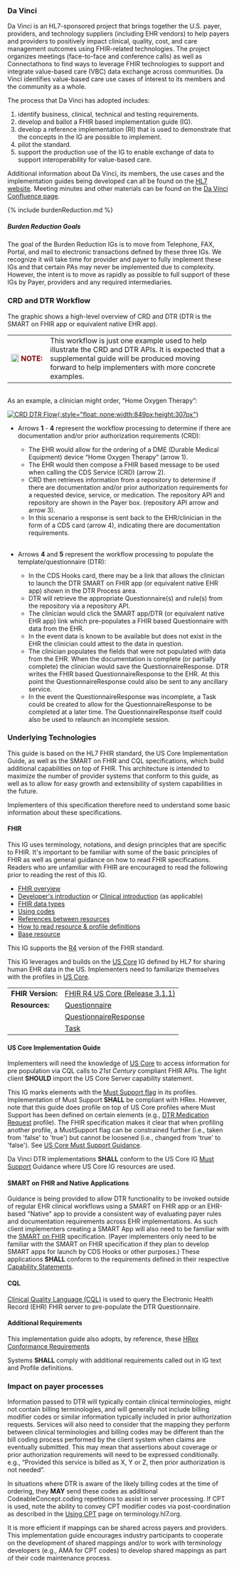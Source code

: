 <link rel="stylesheet" type="text/css" href="formatting.css" />

### Da Vinci
Da Vinci is an HL7-sponsored project that brings together the U.S. payer, providers, and technology suppliers (including EHR vendors)  to help payers and providers to positively impact clinical, quality, cost, and care management outcomes using FHIR-related technologies. The project organizes meetings (face-to-face and conference calls) as well as Connectathons to find ways to leverage FHIR technologies to support and integrate value-based care (VBC) data exchange across communities. Da Vinci identifies value-based care use cases of interest to its members and the community as a whole.

The process that Da Vinci has adopted includes:
1. identify business, clinical, technical and testing requirements.
2. develop and ballot a FHIR based implementation guide (IG).
3. develop a reference implementation (RI) that is used to demonstrate that the concepts in the IG are possible to implement.
4. pilot the standard.
5. support the production use of the IG to enable exchange of data to support interoperability for value-based care.

Additional information about Da Vinci, its members, the use cases and the implementation guides being developed can all be found on the [HL7 website](http://www.hl7.org/about/davinci). Meeting minutes and other materials can be found on the [Da Vinci Confluence page](https://confluence.hl7.org/display/DVP).

{% include burdenReduction.md %}

##### Burden Reduction Goals  
The goal of the Burden Reduction IGs is to move from Telephone, FAX, Portal, and mail to electronic transactions defined by these three IGs.  We recognize it will take time for provider and payer to fully implement these IGs and that certain PAs may never be implemented due to complexity.  However, the intent is to move as rapidly as possible to full support of these IGs by Payer, providers and any required intermediaries.

### CRD and DTR Workflow
The graphic shows a high-level overview of CRD and DTR (DTR is the SMART on FHIR app or equivalent native EHR app).

<div markdown="1" class="notebox">
  <table style="border: none; margin-bottom: 0px;">
    <tr><td style="width: 72px; border: none"><img src="Note.png" style="float: left; width:18px; height:18px; margin: 0px;">&nbsp;<b><span style="color:maroon;">NOTE:</span></b></td>
      <td style="border: none"> <!-- Note Text Here -->
 This workflow is just one example used to help illustrate the CRD and DTR APIs. It is expected that a supplemental guide will be produced moving forward to help implementers with more concrete examples.
      </td></tr>
  </table>
</div><br>
  
As an example, a clinician might order, “Home Oxygen Therapy”:

<!-- ![CRD DTR Flow](CRD_DTR_Flow.png){:style="float: none;width:849px;height:307px"} -->
[![CRD DTR Flow](CRD_DTR_Flow.png){:style="float: none;width:849px;height:307px"}](CRD_DTR_Flow.png "View Image Larger")

* Arrows **1** - **4** represent the workflow processing to determine if there are documentation and/or prior authorization requirements (CRD):  

  * The EHR would allow for the ordering of a DME (Durable Medical Equipment) device “Home Oxygen Therapy” (arrow 1).
  * The EHR would then compose a FHIR based message to be used when calling the CDS Service (CRD) (arrow 2).
  * CRD then retrieves information from a repository to determine if there are documentation and/or prior authorization requirements for a requested device, service, or medication. The repository API and repository are shown in the Payer box. (repository API arrow and arrow 3).
  * In this scenario a response is sent back to the EHR/clinician in the form of a CDS card (arrow 4), indicating there are documentation requirements.<br><br>
	
* Arrows **4** and **5** represent the workflow processing to populate the template/questionnaire (DTR):  

  * In the CDS Hooks card, there may be a link that allows the clinician to launch the DTR SMART on FHIR app (or equivalent native EHR app) shown in the DTR Process area.
  * DTR will retrieve the appropriate Questionnaire(s) and rule(s) from the repository via a repository API.
  * The clinician would click the SMART app/DTR (or equivalent native EHR app) link which pre-populates a FHIR based Questionnaire with data from the EHR.
  * In the event data is known to be available but does not exist in the EHR the clinician could attest to the data in question.
  * The clinician populates the fields that were not populated with data from the EHR. When the documentation is complete (or partially complete) the clinician would save the QuestionnaireResponse. DTR writes the FHIR based QuestionnaireResponse to the EHR. At this point the QuestionnaireResponse could also be sent to any ancillary service.
  * In the event the QuestionnaireResponse was incomplete, a Task could be created to allow for the QuestionnaireResponse to be completed at a later time. The QuestionnaireResponse itself could also be used to relaunch an incomplete session.

### Underlying Technologies
This guide is based on the HL7 FHIR standard, the US Core Implementation Guide, as well as the SMART on FHIR and CQL specifications, which build additional capabilities on top of FHIR. This architecture is intended to maximize the number of provider systems that conform to this guide, as well as to allow for easy growth and extensibility of system capabilities in the future.

Implementers of this specification therefore need to understand some basic information about these specifications.

#### FHIR
This IG uses terminology, notations, and design principles that are specific to FHIR. It's important to be familiar with some of the basic principles of FHIR as well
as general guidance on how to read FHIR specifications. Readers who are unfamiliar with FHIR are encouraged to read the following prior to reading the rest of this IG.

* [FHIR overview]({{site.data.fhir.path}}overview.html)
* [Developer's introduction]({{site.data.fhir.path}}overview-dev.html) or [Clinical introduction]({{site.data.fhir.path}}overview-clinical.html) (as applicable)
* [FHIR data types]({{site.data.fhir.path}}datatypes.html)
* [Using codes]({{site.data.fhir.path}}terminologies.html)
* [References between resources]({{site.data.fhir.path}}references.html)
* [How to read resource & profile definitions]({{site.data.fhir.path}}formats.html)
* [Base resource]({{site.data.fhir.path}}resource.html)

This IG supports the [R4](http://hl7.org/fhir/R4/index.html) version of the FHIR standard.

This IG leverages and builds on the [US Core](http://hl7.org/fhir/us/core/STU3.1.1/) IG defined by HL7 for sharing human EHR data in the US.  Implementers need to familiarize themselves with the profiles in [US Core](http://hl7.org/fhir/us/core/STU3.1.1/). 

<table style="border: none;">
  <tr>
    <td style="border: none;"><b>FHIR Version:</b></td>
    <td style="border: none;"><a href="http://hl7.org/fhir/us/core/STU3.1.1/">FHIR R4 US Core (Release 3.1.1)</a></td>
  </tr>
  <tr>
    <td style="border: none;"><b>Resources:</b></td>
    <td style="border: none;"><a href="http://hl7.org/fhir/R4/questionnaire.html">Questionnaire</a></td>
  </tr>
  <tr>
    <td style="border: none;"/>
    <td style="border: none;"><a href="http://hl7.org/fhir/R4/questionnaireresponse.html">QuestionnaireResponse</a></td>
  </tr>
  <tr>
    <td style="border: none;"/>
    <td style="border: none;"><a href="http://hl7.org/fhir/R4/task.html">Task</a></td>
  </tr>
</table>

#### US Core Implementation Guide
Implementers will need the knowledge of [US Core](http://hl7.org/fhir/us/core/STU3.1.1/) to access information for pre population via CQL calls to *21st Century* compliant FHIR APIs. The light client **SHOULD** import the US Core Server capability statement.  

This IG marks elements with the [Must Support flag](http://hl7.org/fhir/R4/conformance-rules.html#mustSupport) in its profiles.  Implementation of Must Support **SHALL** be compliant with HRex. However, note that this guide does profile on top of US Core profiles where Must Support has been defined on certain elements (e.g., [DTR Medication Request](StructureDefinition-dtr-medicationrequest.html) profile). The FHIR specification makes it clear that when profiling another profile, a MustSupport flag can be constrained further (i.e., taken from 'false' to 'true') but cannot be loosened (i.e., changed from 'true' to 'false').  See [US Core Must Support Guidance](https://hl7.org/fhir/us/core/STU3.1.1/general-guidance.html#must-support).

Da Vinci DTR implementations **SHALL** conform to the US Core IG [Must Support](https://hl7.org/fhir/us/core/STU3.1.1/general-guidance.html#must-support) Guidance where US Core IG resources are used.

#### SMART on FHIR and Native Applications
Guidance is being provided to allow DTR functionality to be invoked outside of regular EHR clinical workflows using a SMART on FHIR app or an EHR-based "Native" app to provide a consistent way of evaluating payer rules and documentation requirements across EHR implementations. As such client implementers creating a SMART App will also need to be familiar with the [SMART on FHIR](http://hl7.org/fhir/smart-app-launch) specification. (Payer implementers only need to be familiar with the SMART on FHIR specification if they plan to develop SMART apps for launch by CDS Hooks or other purposes.)  These applications **SHALL** conform to the requirements defined in their respective [Capability Statements](artifacts.html#behavior-capability-statements).

#### CQL 
[Clinical Quality Language (CQL)](https://cql.hl7.org/) is used to query the Electronic Health Record (EHR) FHIR server to pre-populate the DTR Questionnaire.

#### Additional Requirements
This implementation guide also adopts, by reference, these [HRex Conformance Requirements](http://build.fhir.org/ig/HL7/davinci-ehrx/conformance.html)  

Systems **SHALL** comply with additional requirements called out in IG text and Profile definitions.

<div markdown="1" class="new-content">

### Impact on payer processes
Information passed to DTR will typically contain clinical terminologies, might not contain billing terminologies, and will generally not include billing modifier codes or similar information typically included in prior authorization requests. Services will also need to consider that the mapping they perform between clinical terminologies and billing codes may be different than the bill coding process performed by the client system when claims are eventually submitted. This may mean that assertions about coverage or prior authorization requirements will need to be expressed conditionally. e.g., “Provided this service is billed as X, Y or Z, then prior authorization is not needed”.  

In situations where DTR is aware of the likely billing codes at the time of ordering, they **MAY** send these codes as additional CodeableConcept.coding repetitions to assist in server processing. If CPT is used, note the ability to convey CPT modifier codes via post-coordination as described in the [Using CPT](https://terminology.hl7.org/CPT.html) page on terminology.hl7.org.  

It is more efficient if mappings can be shared across payers and providers. This implementation guide encourages industry participants to cooperate on the development of shared mappings and/or to work with terminology developers (e.g., AMA for CPT codes) to develop shared mappings as part of their code maintenance process.
</div>